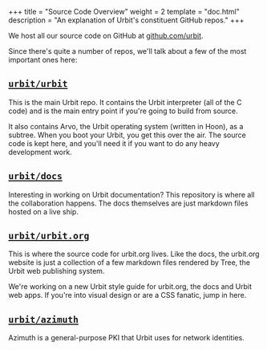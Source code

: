 +++
title = "Source Code Overview"
weight = 2
template = "doc.html"
description = "An explanation of Urbit's constituent GitHub repos."
+++

We host all our source code on GitHub at [github.com/urbit](https://github.com/urbit).

Since there's quite a number of repos, we'll talk about a few of the most
important ones here:

## [`urbit/urbit`](https://github.com/urbit/urbit)

This is the main Urbit repo. It contains the Urbit interpreter (all of the C code) and is the main entry point if you're going to build from source.

It also contains Arvo, the Urbit operating system (written in Hoon), as a subtree. When you boot your Urbit, you get this over the air. The source code is kept here, and you'll need it if you want to do any heavy development work.

## [`urbit/docs`](https://github.com/urbit/docs)

Interesting in working on Urbit documentation? This repository is where all the collaboration happens. The docs themselves are just markdown files hosted on a live ship.

## [`urbit/urbit.org`](https://github.com/urbit/urbit.org)

This is where the source code for urbit.org lives. Like the docs, the urbit.org website is just a collection of a few markdown files rendered by Tree, the Urbit web publishing system.

We're working on a new Urbit style guide for urbit.org, the docs and Urbit web apps. If you're into visual design or are a CSS fanatic, jump in here.

## [`urbit/azimuth`](https://github.com/urbit/azimuth)

Azimuth is a general-purpose PKI that Urbit uses for network identities.
